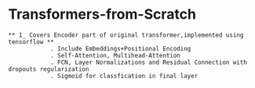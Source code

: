 # Transformers-from-Scratch
    ** 1_ Covers Encoder part of original transformer,implemented using tensorflow **
                . Include Embeddings+Positional Encoding 
                . Self-Attention, Multihead-Attention
                . FCN, Layer Normalizations and Residual Connection with dropouts regularization
                . Sigmoid for classfication in final layer
